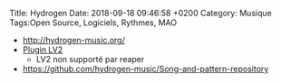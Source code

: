 Title:  Hydrogen
Date:   2018-09-18 09:46:58 +0200
Category: Musique
Tags:Open Source, Logiciels, Rythmes, MAO


* <http://hydrogen-music.org/>
* [Plugin LV2](https://github.com/nicklan/drmr)
  * LV2 non supporté par reaper
* <https://github.com/hydrogen-music/Song-and-pattern-repository>
